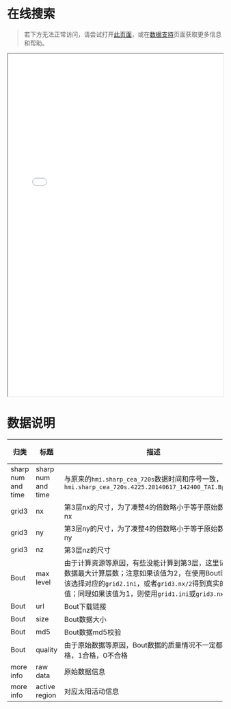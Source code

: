 # 在线搜索
> 若下方无法正常访问，请尝试打开[此页面](/nlfffsearch/)，或在[数据支持](/support/)页面获取更多信息和帮助。

<iframe src="/nlfffsearch/" width="100%" height="800"></iframe> 

# 数据说明



| 归类               | 标题               | 描述                                                         | 例子                               | 备注 |
| ------------------ | ------------------ | ------------------------------------------------------------ | ---------------------------------- | ---- |
| sharp num and time | sharp num and time | 与原来的`hmi.sharp_cea_720s`数据时间和序号一致，`hmi.sharp_cea_720s.4225.20140617_142400_TAI.Bp.fits` | `2.20100501_000000`                |      |
| grid3              | nx                 | 第3层nx的尺寸，为了凑整4的倍数略小于等于原始数据的nx         | `284`                              |      |
| grid3              | ny                 | 第3层ny的尺寸，为了凑整4的倍数略小于等于原始数据的ny         | `388`                              |      |
| grid3              | nz                 | 第3层nz的尺寸                                                | `256`                              |      |
| Bout               | max level          | 由于计算资源等原因，有些没能计算到第3层，这里记录改数据最大计算层数；注意如果该值为2，在使用Bout时，应该选择对应的`grid2.ini`，或者`grid3.nx/2`得到真实的`nx`值；同理如果该值为1，则使用`grid1.ini`或`grid3.nx/4` | `1`、`2`、`3`                      |      |
| Bout               | url                | Bout下载链接                                                 |                                    |      |
| Bout               | size               | Bout数据大小                                                 | `677019648`                        |      |
| Bout               | md5                | Bout数据md5校验                                              | `8a95500a820a16c26aba9a462f1461c4` |      |
| Bout               | quality            | 由于原始数据等原因，Bout数据的质量情况不一定都合格，1合格，0不合格 | `1`、`0`                           |      |
| more info          | raw data           | 原始数据信息                                                 |                                    |      |
| more info          | active region      | 对应太阳活动信息                                             |                                    |      |



